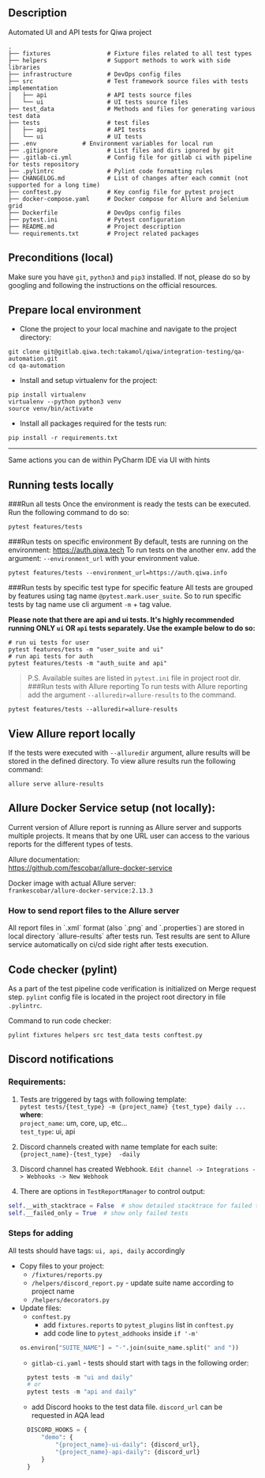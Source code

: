 Description
---
Automated UI and API tests for Qiwa project

    .
    ├── fixtures                # Fixture files related to all test types
    ├── helpers                 # Support methods to work with side libraries 
    ├── infrastructure          # DevOps config files
    ├── src                     # Test framework source files with tests implementation
    │   ├── api                 # API tests source files
    │   └── ui                  # UI tests source files
    ├── test_data               # Methods and files for generating various test data
    ├── tests                   # test files
    │   ├── api                 # API tests
    │   └── ui                  # UI tests
    ├── .env             # Environment variables for local run 
    ├── .gitignore              # List files and dirs ignored by git
    ├── .gitlab-ci.yml          # Config file for gitlab ci with pipeline for tests repository
    ├── .pylintrc               # Pylint code formatting rules
    ├── CHANGELOG.md            # List of changes after each commit (not supported for a long time)
    ├── conftest.py             # Key config file for pytest project
    ├── docker-compose.yaml     # Docker compose for Allure and Selenium grid
    ├── Dockerfile              # DevOps config files
    ├── pytest.ini              # Pytest configuration
    ├── README.md               # Project description
    └── requirements.txt        # Project related packages

Preconditions (local)
---
Make sure you have `git`, `python3` and `pip3` installed. If not, please do so by googling and following the instructions on the official resources.

Prepare local environment
---
* Clone the project to your local machine and navigate to the project directory:
```shell
git clone git@gitlab.qiwa.tech:takamol/qiwa/integration-testing/qa-automation.git
cd qa-automation
```
* Install and setup virtualenv for the project:
```shell
pip install virtualenv
virtualenv --python python3 venv
source venv/bin/activate
```
* Install all packages required for the tests run:
```shell
pip install -r requirements.txt
```
----
Same actions you can de within PyCharm IDE via UI with hints

Running tests locally
---
###Run all tests
Once the environment is ready the tests can be executed. Run the following command to do so:
```shell
pytest features/tests
```
###Run tests on specific environment
By default, tests are running on the environment: https://auth.qiwa.tech
To run tests on the another env. add the argument: `--environment_url` with your environment value.
```shell
pytest features/tests --environment_url=https://auth.qiwa.info
```
###Run tests by specific test type for specific feature 
All tests are grouped by features using tag name `@pytest.mark.user_suite`. So to run specific tests by tag name use cli argument `-m` + tag value. 

**Please note that there are api and ui tests. It's highly recommended running ONLY `ui` OR `api` tests separately. Use the example below to do so:**
```shell
# run ui tests for user
pytest features/tests -m "user_suite and ui"
# run api tests for auth
pytest features/tests -m "auth_suite and api"
```
> P.S. Available suites are listed in `pytest.ini` file in project root dir.
###Run tests with Allure reporting
To run tests with Allure reporting add the argument `--alluredir=allure-results` to the command.
```shell
pytest features/tests --alluredir=allure-results
```

View Allure report locally
---
If the tests were executed with `--alluredir` argument, allure results will be stored in the defined directory. To view allure results run the following command:
```shell
allure serve allure-results
```

Allure Docker Service setup (not locally):
---
Current version of Allure report is running as Allure server and supports multiple projects. It means that by one URL user can access to the various reports for the different types of tests.

Allure documentation:<br>
https://github.com/fescobar/allure-docker-service

Docker image with actual Allure server:<br>
`frankescobar/allure-docker-service:2.13.3`

<h3>How to send report files to the Allure server</h3>
All report files in `.xml` format (also `.png` and `.properties`) are stored in local directory `allure-results` after tests run.
Test results are sent to Allure service automatically on ci/cd side right after tests execution.

Code checker (pylint)
---
As a part of the test pipeline code verification is initialized on Merge request step.
`pylint` config file is located in the project root directory in file `.pylintrc`.

Command to run code checker:
```commandline
pylint fixtures helpers src test_data tests conftest.py
```

Discord notifications
-
### Requirements:

1. Tests are triggered by tags with following template:<br>
```pytest tests/{test_type} -m {project_name} {test_type} daily ...```<br>
    **where**:<br>
    `project_name`: um, core, up, etc...<br>
    `test_type`: ui, api<br>

2. Discord channels created with name template for each suite: `{project_name}-{test_type} 
-daily`
3. Discord channel has created Webhook. `Edit channel -> Integrations -> Webhooks -> New Webhook`
4. There are options in `TestReportManager` to control output:

```python
self.__with_stacktrace = False  # show detailed stacktrace for failed tests 
self.__failed_only = True  # show only failed tests
```

### Steps for adding
All tests should have tags: `ui, api, daily` accordingly
- Copy files to your project:
  - `/fixtures/reports.py`
  - `/helpers/discord_report.py` - update suite name according to project name
  - `/helpers/decorators.py`
- Update files:
  - `conftest.py`
    - add `fixtures.reports` to `pytest_plugins` list in `conftest.py`
    - add code line to `pytest_addhooks` inside `if '-m'`
  ```python
  os.environ["SUITE_NAME"] = "-".join(suite_name.split(" and "))
  ```
  - `gitlab-ci.yaml` - tests should start with tags in the following order: 
  ```python
    pytest tests -m "ui and daily"
    # or
    pytest tests -m "api and daily"
  ```
  - add Discord hooks to the test data file. `discord_url` can be requested in AQA lead
  ```python
    DISCORD_HOOKS = {
        "demo": {
            "{project_name}-ui-daily": {discord_url},
            "{project_name}-api-daily": {discord_url}
        }
    }
  ```